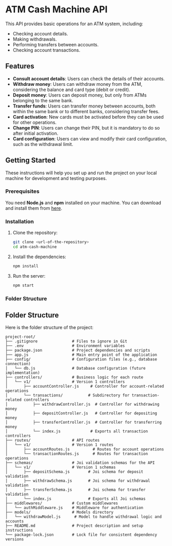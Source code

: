 
# ATM Cash Machine API

This API provides basic operations for an ATM system, including:

- Checking account details.
- Making withdrawals.
- Performing transfers between accounts.
- Checking account transactions.

## Features

- **Consult account details**: Users can check the details of their accounts.
- **Withdraw money**: Users can withdraw money from the ATM, considering the balance and card type (debit or credit).
- **Deposit money**: Users can deposit money, but only from ATMs belonging to the same bank.
- **Transfer funds**: Users can transfer money between accounts, both within the same bank or to different banks, considering transfer fees.
- **Card activation**: New cards must be activated before they can be used for other operations.
- **Change PIN**: Users can change their PIN, but it is mandatory to do so after initial activation.
- **Card configuration**: Users can view and modify their card configuration, such as the withdrawal limit.

## Getting Started

These instructions will help you set up and run the project on your local machine for development and testing purposes.

### Prerequisites

You need **Node.js** and **npm** installed on your machine. You can download and install them from [here](https://nodejs.org/).

### Installation

1. Clone the repository:
   ```bash
   git clone <url-of-the-repository>
   cd atm-cash-machine
2. Install the dependencies:
   ```bash
   npm install
3. Run the server:
   ```bash
   npm start
### Folder Structure

## Folder Structure
Here is the folder structure of the project:

```plaintext
project-root/
├── .gitignore               # Files to ignore in Git
├── .env                     # Environment variables
├── package.json             # Project dependencies and scripts
├── app.js                   # Main entry point of the application
├── config/                  # Configuration files (e.g., database connection)
│   └── db.js                # Database configuration (future implementation)
├── controllers/             # Business logic for each route
│   └── v1/                  # Version 1 controllers
│       ├── accountController.js     # Controller for account-related operations
│       └── transactions/           # Subdirectory for transaction-related controllers
│           ├── withdrawController.js  # Controller for withdrawing money
│           ├── depositController.js   # Controller for depositing money
│           ├── transferController.js  # Controller for transferring money
│           └── index.js             # Exports all transaction controllers
├── routes/                  # API routes
│   └── v1/                  # Version 1 routes
│       ├── accountRoutes.js          # Routes for account operations
│       └── transactionRoutes.js      # Routes for transaction operations
├── schemas/                 # Joi validation schemas for the API
│   └── v1/                  # Version 1 schemas
│       ├── depositSchema.js        # Joi schema for deposit validation
│       ├── withdrawSchema.js       # Joi schema for withdrawal validation
│       ├── transferSchema.js       # Joi schema for transfer validation
│       └── index.js                # Exports all Joi schemas
├── middlewares/             # Custom middlewares
│   └── authMiddleware.js    # Middleware for authentication
├── models/                  # Models directory
│   └── withdrawModel.js      # Model to handle withdrawal logic and accounts
├── README.md                # Project description and setup instructions
└── package-lock.json        # Lock file for consistent dependency versions






